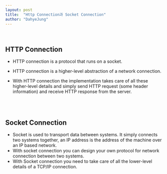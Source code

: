 ```yaml
---
layout: post
title:  "Http Connection과 Socket Connection"
author: "DahyeJung"
---
```


<br/>

## HTTP Connection

- HTTP connection is a protocol that runs on a socket.

- HTTP connection is a higher-level abstraction of a network connection.
- With HTTP connection the implementation takes care of all these higher-level details and simply send HTTP request (some header information) and receive HTTP response from the server.

<br/>

<br/>

## Socket Connection

- Socket is used to transport data between systems. It simply connects two systems together, an IP address is the address of the machine over an IP based network.
- With socket connection you can design your own protocol for network connection between two systems.
- With Socket connection you need to take care of all the lower-level details of a TCP/IP connection.